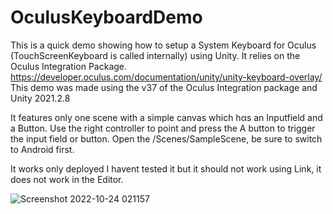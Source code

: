# OculusKeyboardDemo
This is a quick demo showing how to setup a System Keyboard for Oculus (TouchScreenKeyboard is called internally) using Unity.
It relies on the Oculus Integration Package.
https://developer.oculus.com/documentation/unity/unity-keyboard-overlay/
This demo was made using the v37 of the Oculus Integration package and Unity 2021.2.8

It features only one scene with a simple canvas which hαs an Inputfield and a Button. 
Use the right controller to point and press the A button to trigger the input field or button.
Open the /Scenes/SampleScene, be sure to switch to Android first.

It works only deployed I havent tested it but it should not work using Link, it does not work in the Editor.

![Screenshot 2022-10-24 021157](https://user-images.githubusercontent.com/26302806/197422707-103bf03e-c8f8-4972-8ef5-f3133cf3b1f9.jpg)

